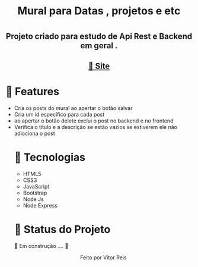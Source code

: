 
<h1 align="center" >Mural para Datas , projetos e etc<h1>
<h2 align="center">Projeto criado para estudo de Api Rest e Backend em geral . </h2>
    <h2 align="center"><a href="https://mural-node.herokuapp.com/">🔗 Site</a></h2>
<h1>🚀 Features</h1>
<ul>
    <li> Cria os posts do mural ao apertar o botão salvar 
      <li>Cria um id específico para cada post
        <li> ao apertar o botão delete exclui o post no backend e  no frontend 
          <li>Verifica o titulo e a descrição se estão vazios se estiverem ele não adiociona o post
<h1>🚀 Tecnologias</h1>
 
 <ul>
     <li> HTML5
      <li> CSS3
       <li> JavaScript
        <li> Bootstrap
         <li> Node Js
          <li> Node Express
 </ul>
 
<h1 > 🚀 Status do Projeto </h1>
 
 <p > 🚧   Em construção .... 🚧 </p>
 
 
 <p align="center">Feito por Vitor Reis</p>
